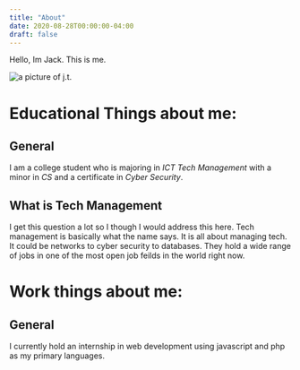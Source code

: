 ```yaml
---
title: "About"
date: 2020-08-28T00:00:00-04:00
draft: false
---
```


Hello, Im Jack. This is me.

![a picture of j.t.](https://confident-jones-82287b.netlify.app/profilepic.jpeg)

Educational Things about me:
============================

General
-------
I am a college student who is majoring in *ICT Tech Management* with a minor in *CS* and a certificate in *Cyber Security*.

What is Tech Management
-----------------------
I get this question a lot so I though I would address this here. Tech management is basically what the name says. It is all about managing tech. It could be networks to cyber security to databases. They hold a wide range of jobs in one of the most open job feilds in the world right now.

Work things about me:
=====================

General
-------
I currently hold an internship in web development using javascript and php as my primary languages.




